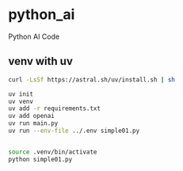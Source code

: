 # python_ai
Python AI Code


## venv with uv


```bash
curl -LsSf https://astral.sh/uv/install.sh | sh 

uv init
uv venv
uv add -r requirements.txt
uv add openai
uv run main.py
uv run --env-file ../.env simple01.py 


source .venv/bin/activate
python simple01.py
```


